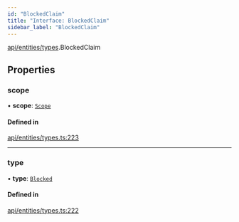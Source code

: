 ```yaml
---
id: "BlockedClaim"
title: "Interface: BlockedClaim"
sidebar_label: "BlockedClaim"
---
```


[api/entities/types](../../../../../modules/API/Entities/Types/Types.md).BlockedClaim

## Properties

### scope

• **scope**: [`Scope`](../Scope/Scope.md)

#### Defined in

[api/entities/types.ts:223](https://github.com/PolymeshAssociation/polymesh-sdk/blob/3cc570ade/src/api/entities/types.ts#L223)

___

### type

• **type**: [`Blocked`](../../../../../enums/API/Entities/Types/ClaimType/ClaimType.md#blocked)

#### Defined in

[api/entities/types.ts:222](https://github.com/PolymeshAssociation/polymesh-sdk/blob/3cc570ade/src/api/entities/types.ts#L222)
